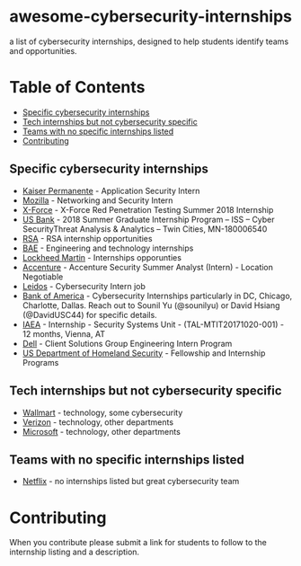 # awesome-cybersecurity-internships
a list of cybersecurity internships, designed to help students identify teams and opportunities. 

# Table of Contents
  * [Specific cybersecurity internships](#specific-cybersecurity-internships)
  * [Tech internships but not cybersecurity specific](#tech-internships-but-not-cybersecurity-specific)
  * [Teams with no specific internships listed](#teams-with-no-specific-internships-listed)
* [Contributing](#contributing)

## Specific cybersecurity internships

* [Kaiser Permanente](https://www.kaiserpermanentejobs.org/job/pleasanton/application-security-intern/641/7308953) - Application Security Intern
* [Mozilla](https://careers.mozilla.org/position/gh/952913) - Networking and Security Intern
* [X-Force](https://careers.ibm.com/ShowJob/Id/137789/X-Force-Red-Penetration-Testing-Summer-2018-Internship/) - X-Force Red Penetration Testing Summer 2018 Internship
* [US Bank](https://usbank.taleo.net/careersection/10000/jobdetail.ftl?job=180006540&tz=GMT-05:00&lang=en) - 2018 Summer Graduate Internship Program – ISS – Cyber SecurityThreat Analysis & Analytics – Twin Cities, MN-180006540
* [RSA](https://www.thersa.org/about-us/internships) - RSA internship opportunities
* [BAE](https://jobs.baesystems.com/global/en/c/engineering-technology-jobs) - Engineering and technology internships
* [Lockheed Martin](http://www.lockheedmartinjobs.com/college-students.aspx) - Internships opporunties 
* [Accenture](https://www.accenture.com/us-en/careers/jobdetails?id=00511408_en&utm_campaign=google_jobs_apply&utm_source=google_jobs_apply&utm_medium=organic) - Accenture Security Summer Analyst (Intern) - Location Negotiable
* [Leidos](https://lensa.com/cybersecurity-intern-jobs/orlando/jd/542914b3c3b5bdb65656cecac3909c42?utm_campaign=google_jobs_apply&utm_source=google_jobs_apply&utm_medium=organic) - Cybersecurity Intern job
* [Bank of America](https://campus.bankofamerica.com/careers/Global-Technology-Summer-Analyst-Program-US.html) - Cybersecurity Internships particularly in DC, Chicago, Charlotte, Dallas. Reach out to Sounil Yu (@sounilyu) or David Hsiang (@DavidUSC44) for specific details.
* [IAEA](https://iaea.taleo.net/careersection/interns/jobdetail.ftl?job=TAL-MTIT20171020-001&tz=GMT%2B01%3A00) - Internship - Security Systems Unit - (TAL-MTIT20171020-001) - 12 months, Vienna, AT
* [Dell](http://www.dell.com/learn/us/en/uscorp1/undergraduate-students) - Client Solutions Group Engineering Intern Program
* [US Department of Homeland Security](https://www.cybercareers.gov/students-universities/find-a-job/) - Fellowship and Internship Programs

## Tech internships but not cybersecurity specific

* [Wallmart](https://careers.walmart.com/results?q=summer%20intern&page=1&sort=rank&expand=brand,department,type,rate&jobCareerArea=all) - technology, some cybersecurity
* [Verizon](http://www.verizon.com/about/careers/college-students) - technology, other departments
* [Microsoft](https://careers.microsoft.com/students/explore) - technology, other departments

## Teams with no specific internships listed

* [Netflix](https://jobs.netflix.com/teams/security) - no internships listed but great cybersecurity team

# Contributing

When you contribute please submit a link for students to follow to the internship listing and a description.
